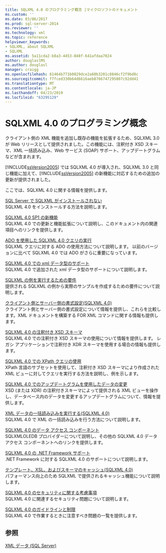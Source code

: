 ```yaml
---
title: SQLXML 4.0 のプログラミング概念 |マイクロソフトのドキュメント
ms.custom: ''
ms.date: 03/06/2017
ms.prod: sql-server-2014
ms.reviewer: ''
ms.technology: xml
ms.topic: reference
helpviewer_keywords:
- SQLXML, about SQLXML
- SQLXML
ms.assetid: 5a11cda2-b8a3-4453-848f-641afdaa7024
author: douglaslMS
ms.author: douglasl
manager: craigg
ms.openlocfilehash: 61464b771b0829dce2a60b3201c8846cf2f9bd0c
ms.sourcegitcommit: f7fced330b64d6616aeb8766747295807c92dd41
ms.translationtype: MT
ms.contentlocale: ja-JP
ms.lasthandoff: 04/23/2019
ms.locfileid: "63295129"
---
```

# <a name="sqlxml-40-programming-concepts"></a>SQLXML 4.0 のプログラミング概念
  クライアント側の XML 機能を追加し既存の機能を拡張するため、SQLXML 3.0 が Web リリースとして提供されました。この機能には、注釈付き XSD スキーマ、XML 一括読み込み、Web サービス (SOAP) サポート、アップデートグラムなどが含まれます。  
  
 [!INCLUDE[ssVersion2005](../../includes/ssversion2005-md.md)] では SQLXML 4.0 が導入され、SQLXML 3.0 と同じ機能に加えて、[!INCLUDE[ssVersion2005](../../includes/ssversion2005-md.md)] の新機能に対応するための追加の更新が提供されました。  
  
 ここでは、SQLXML 4.0 に関する情報を提供します。  
  
 [SQL Server で SQLXML がインストールされない](sqlxml-is-not-installed-in-sql-server.md)  
 SQLXML 4.0 をインストールする方法を説明します。  
  
 [SQLXML 4.0 SP1 の新機能](what-s-new-in-sqlxml-4-0-sp1.md)  
 SQLXML 4.0 での更新と機能拡張について説明し、このドキュメント内の関連項目へのリンクを提供します。  
  
 [ADO を使用した SQLXML 4.0 クエリの実行](using-ado-to-execute-sqlxml-4-0-queries.md)  
 SQLXML クエリに対する ADO の使用方法について説明します。 以前のバージョンに比べて SQLXML 4.0 では ADO がさらに重要になっています。  
  
 [SQLXML 4.0 での xml データ型のサポート](xml-data-type-support-in-sqlxml-4-0.md)  
 SQLXML 4.0 で追加された xml データ型のサポートについて説明します。  
  
 [SQLXML の例を実行するための要件](requirements-for-running-sqlxml-examples.md)  
 提供される SQLXML の例から実際のサンプルを作成するための要件について説明します。  
  
 [クライアント側とサーバー側の書式設定&#40;SQLXML 4.0&#41;](formatting/client-side-and-server-side-formatting-sqlxml-4-0.md)  
 クライアント側とサーバー側の書式設定について情報を提供し、これらを比較します。XML ドキュメントを構築する FOR XML コマンドに関する情報も提供します。  
  
 [SQLXML 4.0 の注釈付き XSD スキーマ](annotated-xsd-schemas/annotated-xsd-schemas-in-sqlxml-4-0.md)  
 SQLXML 4.0 での注釈付き XSD スキーマの使用について情報を提供します。 レガシ アプリケーションで注釈付き XDR スキーマを使用する場合の情報も提供します。  
  
 [SQLXML 4.0 での XPath クエリの使用](../sqlxml-annotated-xsd-schemas-xpath-queries/using-xpath-queries-in-sqlxml-4-0.md)  
 XPath 言語のサブセットを使用して、注釈付き XSD スキーマにより作成された XML ビューに対してクエリを実行する方法を説明し、例を示します。  
  
 [SQLXML 4.0 でのアップデートグラムを使用したデータの変更](../sqlxml-annotated-xsd-schemas-xpath-queries/updategrams/using-updategrams-to-modify-data-in-sqlxml-4-0.md)  
 XSD (または XDR) の注釈付きスキーマによって提供される XML ビューを操作し、データベース内のデータを変更するアップデートグラムについて、情報を提供します。  
  
 [XML データの一括読み込みを実行する&#40;SQLXML 4.0&#41;](../sqlxml-annotated-xsd-schemas-xpath-queries/bulk-load-xml/performing-bulk-load-of-xml-data-sqlxml-4-0.md)  
 SQLXML 4.0 で XML の一括読み込みを行う方法について説明します。  
  
 [SQLXML 4.0 のデータ アクセス コンポーネント](../sqlxml-annotated-xsd-schemas-xpath-queries/data-access-components-provider/sqlxml-4-0-data-access-components-sqlxmloledb-provider.md)  
 SQLXMLOLEDB プロバイダーについて説明し、その他の SQLXML 4.0 データ アクセス コンポーネントへのリンクを提供します。  
  
 [SQLXML 4.0 の .NET Framework サポート](../../database-engine/dev-guide/sqlxml-4-0-net-framework-support.md)  
 .NET Framework に対する SQLXML 4.0 のサポートについて説明します。  
  
 [テンプレート、XSL、およびスキーマのキャッシュ&#40;SQLXML 4.0&#41;](../sqlxml-annotated-xsd-schemas-xpath-queries/caching-templates-xml-schemas/caching-templates-xsl-and-schemas-sqlxml-4-0.md)  
 パフォーマンス向上のため SQLXML で提供されるキャッシュ機能について説明します。  
  
 [SQLXML 4.0 のセキュリティに関する考慮事項](../sqlxml-annotated-xsd-schemas-xpath-queries/security/sqlxml-4-0-security-considerations.md)  
 SQLXML 4.0 に関連するセキュリティ問題について説明します。  
  
 [SQLXML 4.0 のガイドラインと制限](../sqlxml-annotated-xsd-schemas-xpath-queries/guidelines-and-limitations-of-sqlxml-4-0.md)  
 SQLXML 4.0 で作業するときに注意すべき問題の一覧を提供します。  
  
## <a name="see-also"></a>参照  
 [XML データ &#40;SQL Server&#41;](../xml/xml-data-sql-server.md)  
  
  
